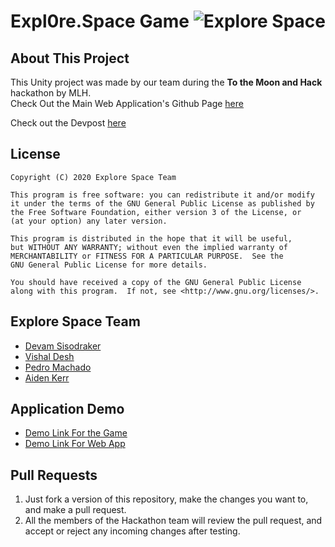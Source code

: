 # Expl0re.Space Game <img align="right" alt="Explore Space" src="./src/images/rocket.png">

## About This Project
This Unity project was made by our team during the __To the Moon and Hack__ hackathon by MLH.  
Check Out the Main Web Application's Github Page [here](https://github.com/TheD3vel0per/ExploreSpaceWeb)  

Check out the Devpost [here](https://devpost.com/software/expl0re-space)  

## License
```
Copyright (C) 2020 Explore Space Team

This program is free software: you can redistribute it and/or modify
it under the terms of the GNU General Public License as published by
the Free Software Foundation, either version 3 of the License, or
(at your option) any later version.

This program is distributed in the hope that it will be useful,
but WITHOUT ANY WARRANTY; without even the implied warranty of
MERCHANTABILITY or FITNESS FOR A PARTICULAR PURPOSE.  See the
GNU General Public License for more details.

You should have received a copy of the GNU General Public License
along with this program.  If not, see <http://www.gnu.org/licenses/>.
```

## Explore Space Team
 - [Devam Sisodraker](https://github.com/TheD3vel0per)
 - [Vishal Desh](https://github.com/VDeshh)
 - [Pedro Machado](https://github.com/machadop1407)
 - [Aiden Kerr](https://github.com/AidenKerr)


## Application Demo
- [Demo Link For the Game](https://explorespace-5d3a9.web.app/)
- [Demo Link For Web App](https://game.expl0re.space/)


## Pull Requests

1. Just fork a version of this repository, make the changes you want to, and make a pull request.  
2. All the members of the Hackathon team will review the pull request, and accept or reject any incoming changes after testing.  
